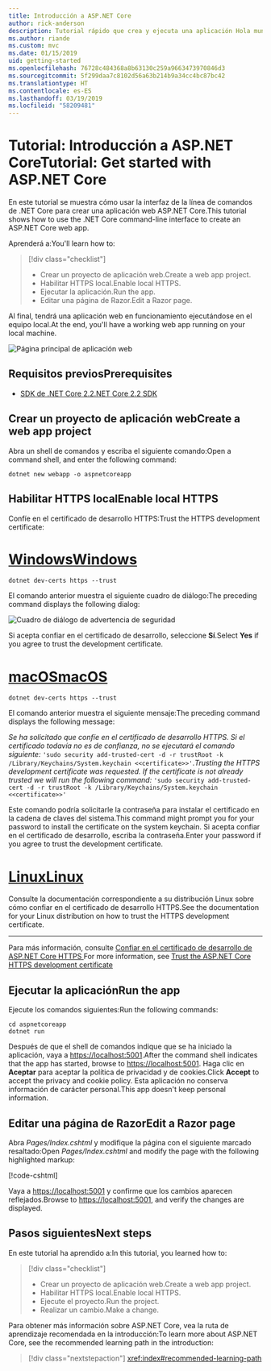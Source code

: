 ```yaml
---
title: Introducción a ASP.NET Core
author: rick-anderson
description: Tutorial rápido que crea y ejecuta una aplicación Hola mundo sencilla mediante ASP.NET Core.
ms.author: riande
ms.custom: mvc
ms.date: 01/15/2019
uid: getting-started
ms.openlocfilehash: 76728c484368a8b63130c259a9663473970846d3
ms.sourcegitcommit: 5f299daa7c8102d56a63b214b9a34cc4bc87bc42
ms.translationtype: HT
ms.contentlocale: es-ES
ms.lasthandoff: 03/19/2019
ms.locfileid: "58209481"
---
```

# <a name="tutorial-get-started-with-aspnet-core"></a><span data-ttu-id="b9c87-103">Tutorial: Introducción a ASP.NET Core</span><span class="sxs-lookup"><span data-stu-id="b9c87-103">Tutorial: Get started with ASP.NET Core</span></span>

<span data-ttu-id="b9c87-104">En este tutorial se muestra cómo usar la interfaz de la línea de comandos de .NET Core para crear una aplicación web ASP.NET Core.</span><span class="sxs-lookup"><span data-stu-id="b9c87-104">This tutorial shows how to use the .NET Core command-line interface to create an ASP.NET Core web app.</span></span>

<span data-ttu-id="b9c87-105">Aprenderá a:</span><span class="sxs-lookup"><span data-stu-id="b9c87-105">You'll learn how to:</span></span>

> [!div class="checklist"]
> * <span data-ttu-id="b9c87-106">Crear un proyecto de aplicación web.</span><span class="sxs-lookup"><span data-stu-id="b9c87-106">Create a web app project.</span></span>
> * <span data-ttu-id="b9c87-107">Habilitar HTTPS local.</span><span class="sxs-lookup"><span data-stu-id="b9c87-107">Enable local HTTPS.</span></span>
> * <span data-ttu-id="b9c87-108">Ejecutar la aplicación.</span><span class="sxs-lookup"><span data-stu-id="b9c87-108">Run the app.</span></span>
> * <span data-ttu-id="b9c87-109">Editar una página de Razor.</span><span class="sxs-lookup"><span data-stu-id="b9c87-109">Edit a Razor page.</span></span>

<span data-ttu-id="b9c87-110">Al final, tendrá una aplicación web en funcionamiento ejecutándose en el equipo local.</span><span class="sxs-lookup"><span data-stu-id="b9c87-110">At the end, you'll have a working web app running on your local machine.</span></span>

![Página principal de aplicación web](_static/home-page.png)

## <a name="prerequisites"></a><span data-ttu-id="b9c87-112">Requisitos previos</span><span class="sxs-lookup"><span data-stu-id="b9c87-112">Prerequisites</span></span>

* [<span data-ttu-id="b9c87-113">SDK de .NET Core 2.2</span><span class="sxs-lookup"><span data-stu-id="b9c87-113">.NET Core 2.2 SDK</span></span>](https://www.microsoft.com/net/download/all)

## <a name="create-a-web-app-project"></a><span data-ttu-id="b9c87-114">Crear un proyecto de aplicación web</span><span class="sxs-lookup"><span data-stu-id="b9c87-114">Create a web app project</span></span>

<span data-ttu-id="b9c87-115">Abra un shell de comandos y escriba el siguiente comando:</span><span class="sxs-lookup"><span data-stu-id="b9c87-115">Open a command shell, and enter the following command:</span></span>

```console
dotnet new webapp -o aspnetcoreapp
```

## <a name="enable-local-https"></a><span data-ttu-id="b9c87-116">Habilitar HTTPS local</span><span class="sxs-lookup"><span data-stu-id="b9c87-116">Enable local HTTPS</span></span>

<span data-ttu-id="b9c87-117">Confíe en el certificado de desarrollo HTTPS:</span><span class="sxs-lookup"><span data-stu-id="b9c87-117">Trust the HTTPS development certificate:</span></span>

# <a name="windowstabwindows"></a>[<span data-ttu-id="b9c87-118">Windows</span><span class="sxs-lookup"><span data-stu-id="b9c87-118">Windows</span></span>](#tab/windows)

```console
dotnet dev-certs https --trust
```

<span data-ttu-id="b9c87-119">El comando anterior muestra el siguiente cuadro de diálogo:</span><span class="sxs-lookup"><span data-stu-id="b9c87-119">The preceding command displays the following dialog:</span></span>

![Cuadro de diálogo de advertencia de seguridad](~/getting-started/_static/cert.png)

<span data-ttu-id="b9c87-121">Si acepta confiar en el certificado de desarrollo, seleccione **Sí**.</span><span class="sxs-lookup"><span data-stu-id="b9c87-121">Select **Yes** if you agree to trust the development certificate.</span></span>

# <a name="macostabmacos"></a>[<span data-ttu-id="b9c87-122">macOS</span><span class="sxs-lookup"><span data-stu-id="b9c87-122">macOS</span></span>](#tab/macos)

```console
dotnet dev-certs https --trust
```

<span data-ttu-id="b9c87-123">El comando anterior muestra el siguiente mensaje:</span><span class="sxs-lookup"><span data-stu-id="b9c87-123">The preceding command displays the following message:</span></span>

<span data-ttu-id="b9c87-124">*Se ha solicitado que confíe en el certificado de desarrollo HTTPS. Si el certificado todavía no es de confianza, no se ejecutará el comando siguiente:* `'sudo security add-trusted-cert -d -r trustRoot -k /Library/Keychains/System.keychain <<certificate>>'`.</span><span class="sxs-lookup"><span data-stu-id="b9c87-124">*Trusting the HTTPS development certificate was requested. If the certificate is not already trusted we will run the following command:* `'sudo security add-trusted-cert -d -r trustRoot -k /Library/Keychains/System.keychain <<certificate>>'`</span></span>

<span data-ttu-id="b9c87-125">Este comando podría solicitarle la contraseña para instalar el certificado en la cadena de claves del sistema.</span><span class="sxs-lookup"><span data-stu-id="b9c87-125">This command might prompt you for your password to install the certificate on the system keychain.</span></span> <span data-ttu-id="b9c87-126">Si acepta confiar en el certificado de desarrollo, escriba la contraseña.</span><span class="sxs-lookup"><span data-stu-id="b9c87-126">Enter your password if you agree to trust the development certificate.</span></span>

# <a name="linuxtablinux"></a>[<span data-ttu-id="b9c87-127">Linux</span><span class="sxs-lookup"><span data-stu-id="b9c87-127">Linux</span></span>](#tab/linux)

<span data-ttu-id="b9c87-128">Consulte la documentación correspondiente a su distribución Linux sobre cómo confiar en el certificado de desarrollo HTTPS.</span><span class="sxs-lookup"><span data-stu-id="b9c87-128">See the documentation for your Linux distribution on how to trust the HTTPS development certificate.</span></span>

---

<span data-ttu-id="b9c87-129">Para más información, consulte [Confiar en el certificado de desarrollo de ASP.NET Core HTTPS ](xref:security/enforcing-ssl#trust-the-aspnet-core-https-development-certificate-on-windows-and-macos)</span><span class="sxs-lookup"><span data-stu-id="b9c87-129">For more information, see [Trust the ASP.NET Core HTTPS development certificate](xref:security/enforcing-ssl#trust-the-aspnet-core-https-development-certificate-on-windows-and-macos)</span></span>

## <a name="run-the-app"></a><span data-ttu-id="b9c87-130">Ejecutar la aplicación</span><span class="sxs-lookup"><span data-stu-id="b9c87-130">Run the app</span></span>

<span data-ttu-id="b9c87-131">Ejecute los comandos siguientes:</span><span class="sxs-lookup"><span data-stu-id="b9c87-131">Run the following commands:</span></span>

```console
cd aspnetcoreapp
dotnet run
```

<span data-ttu-id="b9c87-132">Después de que el shell de comandos indique que se ha iniciado la aplicación, vaya a [https://localhost:5001](https://localhost:5001).</span><span class="sxs-lookup"><span data-stu-id="b9c87-132">After the command shell indicates that the app has started, browse to [https://localhost:5001](https://localhost:5001).</span></span> <span data-ttu-id="b9c87-133">Haga clic en **Aceptar** para aceptar la política de privacidad y de cookies.</span><span class="sxs-lookup"><span data-stu-id="b9c87-133">Click **Accept** to accept the privacy and cookie policy.</span></span> <span data-ttu-id="b9c87-134">Esta aplicación no conserva información de carácter personal.</span><span class="sxs-lookup"><span data-stu-id="b9c87-134">This app doesn't keep personal information.</span></span>

## <a name="edit-a-razor-page"></a><span data-ttu-id="b9c87-135">Editar una página de Razor</span><span class="sxs-lookup"><span data-stu-id="b9c87-135">Edit a Razor page</span></span>

<span data-ttu-id="b9c87-136">Abra *Pages/Index.cshtml* y modifique la página con el siguiente marcado resaltado:</span><span class="sxs-lookup"><span data-stu-id="b9c87-136">Open *Pages/Index.cshtml* and modify the page with the following highlighted markup:</span></span>

[!code-cshtml[](sample/index.cshtml?highlight=9)]

<span data-ttu-id="b9c87-137">Vaya a [https://localhost:5001](https://localhost:5001) y confirme que los cambios aparecen reflejados.</span><span class="sxs-lookup"><span data-stu-id="b9c87-137">Browse to [https://localhost:5001](https://localhost:5001), and verify the changes are displayed.</span></span>

## <a name="next-steps"></a><span data-ttu-id="b9c87-138">Pasos siguientes</span><span class="sxs-lookup"><span data-stu-id="b9c87-138">Next steps</span></span>

<span data-ttu-id="b9c87-139">En este tutorial ha aprendido a:</span><span class="sxs-lookup"><span data-stu-id="b9c87-139">In this tutorial, you learned how to:</span></span>

> [!div class="checklist"]
> * <span data-ttu-id="b9c87-140">Crear un proyecto de aplicación web.</span><span class="sxs-lookup"><span data-stu-id="b9c87-140">Create a web app project.</span></span>
> * <span data-ttu-id="b9c87-141">Habilitar HTTPS local.</span><span class="sxs-lookup"><span data-stu-id="b9c87-141">Enable local HTTPS.</span></span>
> * <span data-ttu-id="b9c87-142">Ejecute el proyecto.</span><span class="sxs-lookup"><span data-stu-id="b9c87-142">Run the project.</span></span>
> * <span data-ttu-id="b9c87-143">Realizar un cambio.</span><span class="sxs-lookup"><span data-stu-id="b9c87-143">Make a change.</span></span>

<span data-ttu-id="b9c87-144">Para obtener más información sobre ASP.NET Core, vea la ruta de aprendizaje recomendada en la introducción:</span><span class="sxs-lookup"><span data-stu-id="b9c87-144">To learn more about ASP.NET Core, see the recommended learning path in the introduction:</span></span>

> [!div class="nextstepaction"]
> <xref:index#recommended-learning-path>
